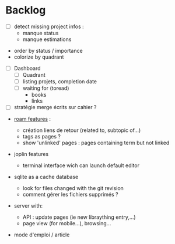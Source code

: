 # Backlog

* [ ] detect missing project infos :
    * manque status
    * manque estimations
* order by status / importance
* colorize by quadrant
* [ ] Dashboard
  * [ ] Quadrant
  * [ ] listing projets, completion date
  * [ ] waiting for (toread)
    * books
    * links
* [ ] stratégie merge écrits sur cahier ?
* [roam features](https://www.nateliason.com/blog/roam) :
    * création liens de retour (related to, subtopic of...)
    * tags as pages ?
    * show 'unlinked' pages : pages containing term but not linked
* joplin features
    * terminal interface wich can launch default editor
* sqlite as a cache database
    * look for files changed with the git revision
    * comment gérer les fichiers supprimés ?
* server with:
    * API : update pages (ie new libraything entry,...)
    * page view (for mobile...), browsing...

* mode d'emploi / article

